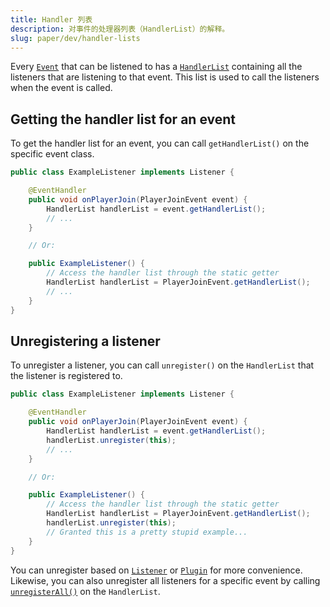 ```yaml
---
title: Handler 列表
description: 对事件的处理器列表（HandlerList）的解释。
slug: paper/dev/handler-lists
---
```


Every [`Event`](jd:paper:org.bukkit.event.Event) that can be listened to has a
[`HandlerList`](jd:paper:org.bukkit.event.HandlerList) containing all the listeners that are listening to that event.
This list is used to call the listeners when the event is called.

## Getting the handler list for an event

To get the handler list for an event, you can call `getHandlerList()` on the specific event class.

```java title="ExampleListener.java"
public class ExampleListener implements Listener {

    @EventHandler
    public void onPlayerJoin(PlayerJoinEvent event) {
        HandlerList handlerList = event.getHandlerList();
        // ...
    }

    // Or:

    public ExampleListener() {
        // Access the handler list through the static getter
        HandlerList handlerList = PlayerJoinEvent.getHandlerList();
        // ...
    }
}
```

## Unregistering a listener

To unregister a listener, you can call `unregister()` on the `HandlerList` that the listener is registered to.

```java title="ExampleListener.java"
public class ExampleListener implements Listener {

    @EventHandler
    public void onPlayerJoin(PlayerJoinEvent event) {
        HandlerList handlerList = event.getHandlerList();
        handlerList.unregister(this);
        // ...
    }

    // Or:

    public ExampleListener() {
        // Access the handler list through the static getter
        HandlerList handlerList = PlayerJoinEvent.getHandlerList();
        handlerList.unregister(this);
        // Granted this is a pretty stupid example...
    }
}
```

You can unregister based on [`Listener`](jd:paper:org.bukkit.event.Listener)
or [`Plugin`](jd:paper:org.bukkit.plugin.Plugin) for more convenience.
Likewise, you can also unregister all listeners for a specific event by calling
[`unregisterAll()`](jd:paper:org.bukkit.event.HandlerList#unregisterAll()) on the `HandlerList`.
